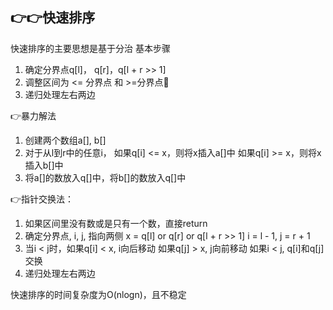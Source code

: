 ## 👉👉快速排序

快速排序的主要思想是基于分治
基本步骤
1. 确定分界点q[l]， q[r]，q[l + r >> 1]
2. 调整区间为 <= 分界点 和 >=分界点🌟
3. 递归处理左右两边   

👉暴力解法
1. 创建两个数组a[], b[]
2. 对于从l到r中的任意i，
      如果q[i] <= x，则将x插入a[]中
      如果q[i] >= x，则将x插入b[]中
3. 将a[]的数放入q[]中，将b[]的数放入q[]中

👉指针交换法：

1. 如果区间里没有数或是只有一个数，直接return
2. 确定分界点, i, j, 指向两侧
x = q[l] or q[r] or q[l + r >> 1] 
i = l - 1, j = r + 1
3. 当i < j时，如果q[i] < x, i向后移动
            如果q[j] > x, j向前移动
如果i < j, q[i]和q[j]交换
4.  递归处理左右两边

快速排序的时间复杂度为O(nlogn)，且不稳定
            